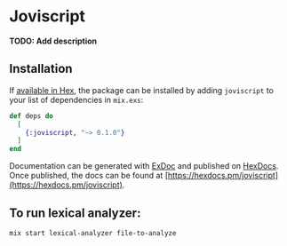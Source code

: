 # Joviscript

**TODO: Add description**

## Installation

If [available in Hex](https://hex.pm/docs/publish), the package can be installed
by adding `joviscript` to your list of dependencies in `mix.exs`:

```elixir
def deps do
  [
    {:joviscript, "~> 0.1.0"}
  ]
end
```

Documentation can be generated with [ExDoc](https://github.com/elixir-lang/ex_doc)
and published on [HexDocs](https://hexdocs.pm). Once published, the docs can
be found at [https://hexdocs.pm/joviscript](https://hexdocs.pm/joviscript).


## To run lexical analyzer:

`mix start lexical-analyzer file-to-analyze`



